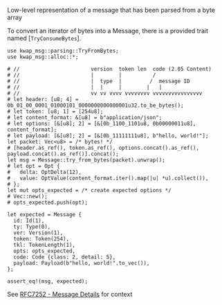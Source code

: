 Low-level representation of a message
that has been parsed from a byte array

To convert an iterator of bytes into a Message, there is a provided trait named [`TryConsumeBytes`].

```
use kwap_msg::parsing::TryFromBytes;
use kwap_msg::alloc::*;

# //                       version  token len  code (2.05 Content)
# //                       |        |          /
# //                       |  type  |         /  message ID
# //                       |  |     |        |   |
# //                       vv vv vvvv vvvvvvvv vvvvvvvvvvvvvvvv
# let header: [u8; 4] = 0b_01_00_0001_01000101_0000000000000001u32.to_be_bytes();
# let token: [u8; 1] = [254u8];
# let content_format: &[u8] = b"application/json";
# let options: [&[u8]; 2] = [&[0b_1100_1101u8, 0b00000011u8], content_format];
# let payload: [&[u8]; 2] = [&[0b_11111111u8], b"hello, world!"];
let packet: Vec<u8> = /* bytes! */
# [header.as_ref(), token.as_ref(), options.concat().as_ref(), payload.concat().as_ref()].concat();
let msg = Message::try_from_bytes(packet).unwrap();
# let opt = Opt {
#   delta: OptDelta(12),
#   value: OptValue(content_format.iter().map(|u| *u).collect()),
# };
let mut opts_expected = /* create expected options */
# Vec::new();
# opts_expected.push(opt);

let expected = Message {
  id: Id(1),
  ty: Type(0),
  ver: Version(1),
  token: Token(254),
  tkl: TokenLength(1),
  opts: opts_expected,
  code: Code {class: 2, detail: 5},
  payload: Payload(b"hello, world!".to_vec()),
};

assert_eq!(msg, expected);
```

See [RFC7252 - Message Details](https://datatracker.ietf.org/doc/html/rfc7252#section-3) for context
